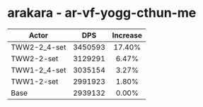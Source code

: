 # arakara - ar-vf-yogg-cthun-me
| Actor | DPS | Increase |
|---|:---:|:---:|
|TWW2-2_4-set|3450593|17.40%|
|TWW2-2-set|3129291|6.47%|
|TWW1-2_4-set|3035154|3.27%|
|TWW1-2-set|2991923|1.80%|
|Base|2939132|0.00%|
